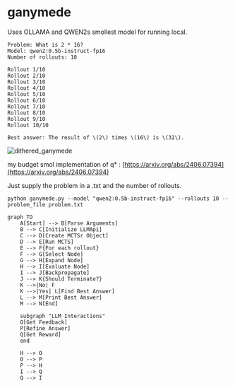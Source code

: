 # ganymede

Uses OLLAMA and QWEN2s smollest model for running local.

```
Problem: What is 2 * 16?
Model: qwen2:0.5b-instruct-fp16
Number of rollouts: 10

Rollout 1/10
Rollout 2/10
Rollout 3/10
Rollout 4/10
Rollout 5/10
Rollout 6/10
Rollout 7/10
Rollout 8/10
Rollout 9/10
Rollout 10/10

Best answer: The result of \(2\) times \(16\) is \(32\).
```

![dithered_ganymede](https://github.com/EveryOneIsGross/ganymede/assets/23621140/8d30c260-1ddf-4b1b-9680-149d63363170)

my budget smol implementation of q* : 
[https://arxiv.org/abs/2406.07394](https://arxiv.org/abs/2406.07394)

Just supply the problem in a .txt and the number of rollouts. 

```commandline
python ganymede.py --model "qwen2:0.5b-instruct-fp16" --rollouts 10 --problem_file problem.txt

```

```mermaid
graph TD
    A[Start] --> B[Parse Arguments]
    B --> C[Initialize LLMApi]
    C --> D[Create MCTSr Object]
    D --> E[Run MCTS]
    E --> F{For each rollout}
    F --> G[Select Node]
    G --> H[Expand Node]
    H --> I[Evaluate Node]
    I --> J[Backpropagate]
    J --> K{Should Terminate?}
    K -->|No| F
    K -->|Yes| L[Find Best Answer]
    L --> M[Print Best Answer]
    M --> N[End]

    subgraph "LLM Interactions"
    O[Get Feedback]
    P[Refine Answer]
    Q[Get Reward]
    end

    H --> O
    O --> P
    P --> H
    I --> Q
    Q --> I
```
